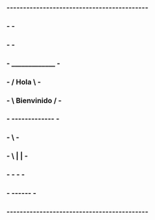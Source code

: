 
### -------------------------------------------
### -                                         -
### -                                         -
### -    _____________                        -
### -   / Hola        \                       -
### -  \  Bienvinido  /                      -
### -    -------------                        -
### -                \                        -
### -                 \   |    |              -
### -                   -        -            -
### -                     ------              -
### -------------------------------------------
